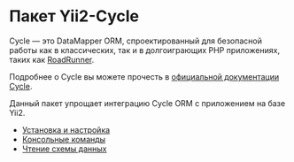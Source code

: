 # Пакет Yii2-Cycle

Cycle — это DataMapper ORM, спроектированный для безопасной работы как в классических, так и в долгоиграющих PHP
приложениях, таких как [RoadRunner](https://github.com/spiral/roadrunner).

Подробнее о Cycle вы можете прочесть в [официальной документации Cycle](https://github.com/cycle/docs).

Данный пакет упрощает интеграцию Cycle ORM с приложением на базе Yii2.

- [Установка и настройка](installation.md)
- [Консольные команды](console-commands.md)
- [Чтение схемы данных](reading-schema.md)
